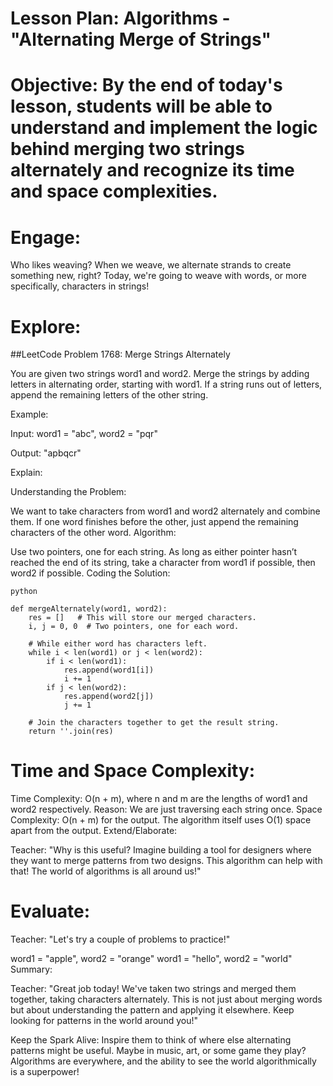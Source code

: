 # Lesson Plan: Algorithms - "Alternating Merge of Strings"

# Objective: By the end of today's lesson, students will be able to understand and implement the logic behind merging two strings alternately and recognize its time and space complexities.

# Engage:
Who likes weaving? When we weave, we alternate strands to create something new, right? Today, we're going to weave with words, or more specifically, characters in strings!

# Explore:

##LeetCode Problem 1768: Merge Strings Alternately

You are given two strings word1 and word2. Merge the strings by adding letters in alternating order, starting with word1. If a string runs out of letters, append the remaining letters of the other string.

Example:

Input: word1 = "abc", word2 = "pqr"

Output: "apbqcr"

Explain:

Understanding the Problem:

We want to take characters from word1 and word2 alternately and combine them.
If one word finishes before the other, just append the remaining characters of the other word.
Algorithm:

Use two pointers, one for each string.
As long as either pointer hasn’t reached the end of its string, take a character from word1 if possible, then word2 if possible.
Coding the Solution:
```
python

def mergeAlternately(word1, word2):
    res = []   # This will store our merged characters.
    i, j = 0, 0  # Two pointers, one for each word.
    
    # While either word has characters left.
    while i < len(word1) or j < len(word2):
        if i < len(word1):
            res.append(word1[i])
            i += 1
        if j < len(word2):
            res.append(word2[j])
            j += 1
    
    # Join the characters together to get the result string.
    return ''.join(res)
```
# Time and Space Complexity:
Time Complexity: O(n + m), where n and m are the lengths of word1 and word2 respectively.
Reason: We are just traversing each string once.
Space Complexity: O(n + m) for the output. The algorithm itself uses O(1) space apart from the output.
Extend/Elaborate:

Teacher: "Why is this useful? Imagine building a tool for designers where they want to merge patterns from two designs. This algorithm can help with that! The world of algorithms is all around us!"

# Evaluate:

Teacher: "Let's try a couple of problems to practice!"

word1 = "apple", word2 = "orange"
word1 = "hello", word2 = "world"
Summary:

Teacher: "Great job today! We've taken two strings and merged them together, taking characters alternately. This is not just about merging words but about understanding the pattern and applying it elsewhere. Keep looking for patterns in the world around you!"

Keep the Spark Alive: Inspire them to think of where else alternating patterns might be useful. Maybe in music, art, or some game they play? Algorithms are everywhere, and the ability to see the world algorithmically is a superpower!